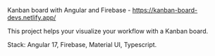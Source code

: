 Kanban board with Angular and Firebase - https://kanban-board-devs.netlify.app/

This project helps your visualize your workflow with a Kanban board. 

Stack: Angular 17, Firebase, Material UI, Typescript.
